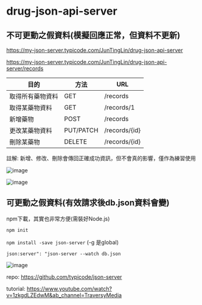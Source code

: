 # drug-json-api-server

## 不可更動之假資料(模擬回應正常，但資料不更新)

https://my-json-server.typicode.com/JunTingLin/drug-json-api-server

https://my-json-server.typicode.com/JunTingLin/drug-json-api-server/records

| 目的       | 方法        | URL         |
| -------- | --------- | ----------- |
| 取得所有藥物資料 | GET       | /records      |
| 取得某藥物資料  | GET       | /records/1    |
| 新增藥物     | POST      | /records      |
| 更改某藥物資料  | PUT/PATCH | /records/{id} |
| 刪除某藥物    | DELETE    | /records/{id} |

註解: 新增、修改、刪除會傳回正確成功資訊，但不會真的影響，僅作為練習使用

![image](https://user-images.githubusercontent.com/92431095/221526122-d82df3b9-c9af-43d8-99d7-f898aafd7376.png)

![image](https://user-images.githubusercontent.com/92431095/221526491-8dab3888-3b55-41a5-af10-6f7d56892fef.png)

## 可更動之假資料(有效請求後db.json資料會變)
npm下載，其實也非常方便(需裝好Node.js)

`npm init`

`npm install -save json-server`
(-g 是global)

`json:server": "json-server --watch db.json`

![image](https://user-images.githubusercontent.com/92431095/221579582-6260780a-a8ee-4de8-9a6b-194f2e77acea.png)


repo: https://github.com/typicode/json-server

tutorial: https://www.youtube.com/watch?v=1zkgdLZEdwM&ab_channel=TraversyMedia




